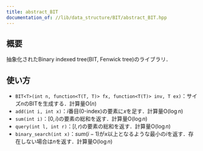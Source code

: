 ```yaml
---
title: abstract_BIT
documentation_of: //lib/data_structure/BIT/abstract_BIT.hpp
---
```


## 概要

抽象化されたBinary indexed tree(BIT, Fenwick tree)のライブラリ．

## 使い方

- `BIT<T>(int n, function<T(T, T)> fx, function<T(T)> inv, T ex)`：サイズ$n$のBITを生成する．計算量$\mathrm{O}(n)$
- `add(int i, int x)`：$i$番目(0-index)の要素に$x$を足す．計算量$\mathrm{O}(\log n)$
- `sum(int i)`：$[0, i)$の要素の総和を返す．計算量$\mathrm{O}(\log n)$
- `query(int l, int r)`：$[l, r)$の要素の総和を返す．計算量$\mathrm{O}(\log n)$
- `binary_search(int x)`：$sum(i-1)$が$x$以上となるような最小の$i$を返す．存在しない場合は$n$を返す．計算量$\mathrm{O}(\log n)$